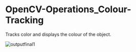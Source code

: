 # OpenCV-Operations_Colour-Tracking
Tracks color and displays the colour of the object.

![outputfinal1](https://user-images.githubusercontent.com/31235562/42041864-758d4c5e-7b10-11e8-82cf-d7505212d609.gif)
